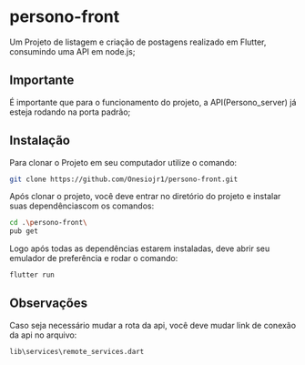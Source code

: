 # persono-front

Um Projeto de listagem e criação de postagens realizado em Flutter, consumindo uma API em node.js;

## Importante

É importante que para o funcionamento do projeto, a API(Persono_server) já esteja rodando na porta padrão;

## Instalação

Para clonar o Projeto em seu computador utilize o comando:
```sh
git clone https://github.com/Onesiojr1/persono-front.git
```

Após clonar o projeto, você deve entrar no diretório do projeto e instalar suas dependênciascom os comandos:
```sh
cd .\persono-front\
pub get
```

Logo após todas as dependências estarem instaladas, deve abrir seu emulador de preferência e rodar o comando: 
```sh
flutter run
```

## Observações
Caso seja necessário mudar a rota da api, você deve mudar link de conexão da api no arquivo:
```sh
lib\services\remote_services.dart
```
